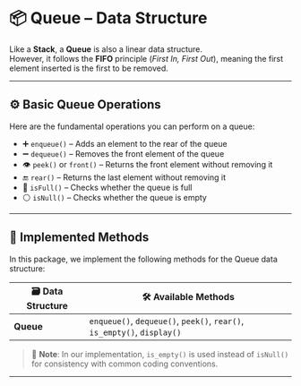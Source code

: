 # 📦 Queue – Data Structure

Like a **Stack**, a **Queue** is also a linear data structure.  
However, it follows the **FIFO** principle (*First In, First Out*), meaning the first element inserted is the first to be removed.

---

## ⚙️ Basic Queue Operations

Here are the fundamental operations you can perform on a queue:

- ➕ `enqueue()` – Adds an element to the rear of the queue
- ➖ `dequeue()` – Removes the front element of the queue
- 👁️ `peek()` or `front()` – Returns the front element without removing it
- 🔚 `rear()` – Returns the last element without removing it
- 🧱 `isFull()` – Checks whether the queue is full
- ⚪ `isNull()` – Checks whether the queue is empty

---

## 🧪 Implemented Methods

In this package, we implement the following methods for the Queue data structure:

| 🗃️ Data Structure | 🛠️ Available Methods                                                                 |
|-------------------|----------------------------------------------------------------------------------------|
| **Queue**         | `enqueue()`, `dequeue()`, `peek()`, `rear()`, `is_empty()`, `display()`                |

> 🔁 **Note**: In our implementation, `is_empty()` is used instead of `isNull()` for consistency with common coding conventions.

---
